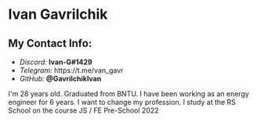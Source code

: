 <h1>Ivan Gavrilchik</h1>
<h2>My Contact Info:</h2>
<ul>
  <li> <i>Discord:</i> <b>Ivan-G#1429</b> </li>
   <li> <i>Telegram:</i> https://t.me/van_gavr </li>
   <li> <i>GitHub:</i> <b>@GavrilchikIvan</b> </li>
  </ul>
I'm 28 years old. Graduated from BNTU. I have been working as an energy engineer for 6 years. I want to change my profession. I study at the RS School on the course JS / FE Pre-School 2022
